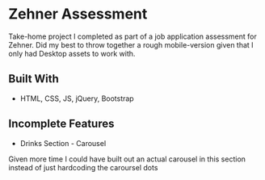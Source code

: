 # Zehner Assessment

Take-home project I completed as part of a job application assessment for Zehner. Did my best to throw together a rough mobile-version given that I only had Desktop assets to work with.

## Built With

* HTML, CSS, JS, jQuery, Bootstrap

## Incomplete Features

* Drinks Section - Carousel

Given more time I could have built out an actual carousel in this section instead of just hardcoding the caroursel dots